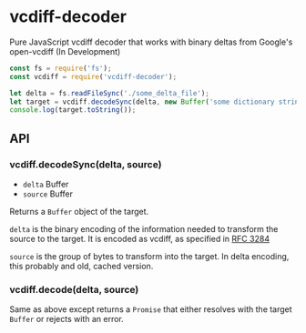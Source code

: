 # vcdiff-decoder
Pure JavaScript vcdiff decoder that works with binary deltas from Google's open-vcdiff
(In Development)
```javascript
const fs = require('fs');
const vcdiff = require('vcdiff-decoder');

let delta = fs.readFileSync('./some_delta_file');
let target = vcdiff.decodeSync(delta, new Buffer('some dictionary string buffer'));
console.log(target.toString());
```

## API
### vcdiff.decodeSync(delta, source)
* `delta` Buffer
* `source` Buffer

Returns a `Buffer` object of the target.

`delta` is the binary encoding of the information needed to transform the source to the target. It is encoded as vcdiff, as specified in [RFC 3284](https://tools.ietf.org/html/rfc3284)

`source` is the group of bytes to transform into the target. In delta encoding, this probably and old, cached version.

### vcdiff.decode(delta, source)

Same as above except returns a `Promise` that either resolves with the target `Buffer` or rejects with an error.
